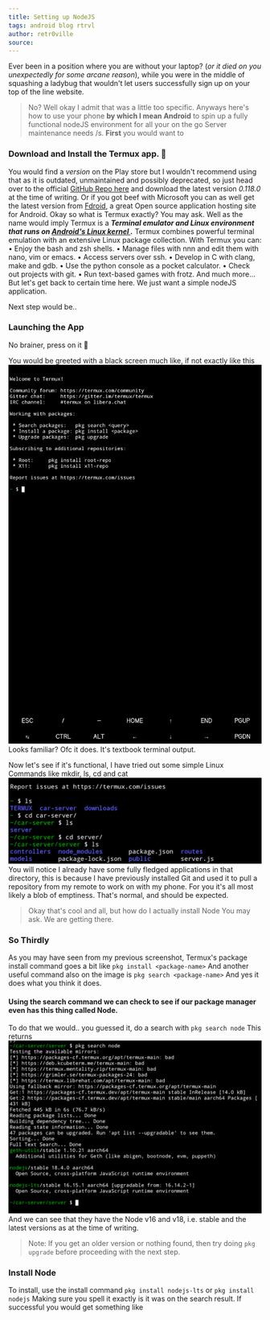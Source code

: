 ```yaml
---
title: Setting up NodeJS
tags: android blog rtrvl
author: retr0ville
source: 
---
```

Ever been in a position where you are without your laptop? (*or it died on you unexpectedly for some arcane reason*), while you were in the middle of squashing a ladybug that wouldn't let users successfully sign up on your top of the line website.
>No?
Well okay I admit that was a little too specific. Anyways here's how to use your phone **by which I mean Android** to spin up a fully functional nodeJS environment for all your on the go Server maintenance needs /s.
**First** you would want to 
### Download and Install the Termux app. 🧊
You would find a *version* on the Play store but I wouldn't recommend using that as it is outdated, unmaintained and possibly deprecated, so just head over to the official [GitHub Repo here](https://github.com/termux/termux-app/releases/tag/v0.118.0) and download the latest version *0.118.0* at the time of writing.
Or if you got beef with Microsoft you can as well get the latest version from [Fdroid](https://f-droid.org/en/packages/com.termux/), a great Open source application hosting site for Android.
Okay so what is Termux exactly? You may ask.
Well as the name would imply Termux is a ***Terminal emulator and Linux environment that runs on [Android's Linux kernel ](https://www.computerworld.com/article/2741578/are-android-and-linux-the-same-thing-.html).*** 
Termux combines powerful terminal emulation with an extensive Linux package collection.
With Termux you can:
• Enjoy the bash and zsh shells.
• Manage files with nnn and edit them with nano, vim or emacs.
• Access servers over ssh.
• Develop in C with clang, make and gdb.
• Use the python console as a pocket calculator.
• Check out projects with git.
• Run text-based games with frotz.
And much more... But let's get back to certain time here. We just want a simple nodeJS application.

Next step would be..
### Launching the App 
No brainer, press on it 👀

You would be greeted with a black screen much like, if not exactly like this
![](Screenshot_20220728-213834_Termux~2.png)
Looks familiar? Ofc it does. It's textbook terminal output.

Now let's see if it's functional,
I have tried out some simple Linux Commands like mkdir, ls, cd and cat
![](Screenshot_20220728-214739_Termux~2.png)
You will notice I already have some fully fledged applications in that directory, this is because I have previously installed Git and used it to pull a repository from my remote to work on with my phone.  For you it's all most likely a blob of emptiness. That's normal, and should be expected.

>Okay that's cool and all, but how do I actually install Node You may ask. We are getting there.
### So Thirdly
As you may have seen from my previous screenshot, Termux's package install command goes a bit like
`pkg install <package-name>`
 And another useful command also on the image is
 `pkg search <package-name>`
 And yes it does what you think it does.
#### Using the search command we can check to see if our package manager even has this thing called Node.
To do that we would.. you guessed it, do a search with 
`pkg search node`
This returns
![](Screenshot_20220728-220601_Termux~2.png)
And we can see that they have the Node v16 and v18, i.e. stable and the latest versions as at the time of writing.
> Note: If you get an older version or nothing found, then try doing `pkg upgrade` before proceeding with the next step.
### Install Node
To install, use the install command
`pkg install nodejs-lts` or `pkg install nodejs`
Making sure you spell it exactly is it was on the search result.
If successful you would get something like 
